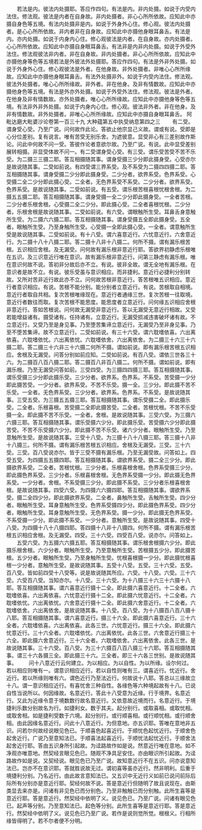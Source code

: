 <!-- { "loadSidebar": true } -->
　　若法是内。彼法内处摄耶。答应作四句。有法是内。非内处摄。如说于内受内法住。修法观。彼法是内者在自身故。非内处摄者。非心心所所依故。应知此中亦摄自身色等五境。有法内处摄非是内。如说于外身外心住。修心观。彼法内处摄者。是心心所所依故。非内者非在自身故。应知此中亦摄他身眼耳鼻舌。有法是内。亦内处摄。如说于内身内心住。修心观彼法是内者。在自身故。亦内处摄者。心心所所依故。应知此中亦摄自身眼耳鼻舌。有法非是内非内处摄。如说于外受外法住。修法观彼法非内者。非在自身故。非内处摄者。非心心所所依故。应知此中亦摄他身等色等五境若法是外彼法外处摄耶。答应作四句。有法是外非外处摄。如说于外身外心住。修心观彼法是外者。在他身故。非外处摄者。非唯心心所所缘故。应知此中亦摄他身眼耳鼻舌。有法外处摄非外。如说于内受内法住。修法观。彼法外处摄者。唯心心所所缘故。非外者。非在他身。及非有情数故。应知此中亦摄他身色等五境。有法是外亦外处摄。如说于外受外法住。修法观。彼法是外者。在他身及非有情数故。亦外处摄者。唯心心所所缘故。应知此中亦摄他身等色等五境。有法非外非外处摄。如说于内身内心住。修心观。彼法非外者。非在他身。及非有情数故。非外处摄者。非唯心心所所缘故。应知此中亦摄自身眼耳鼻舌。
阿毗达磨大毗婆沙论卷第一百三十九
大种蕴第五中执受纳息第四之三
　　有二受。谓身受心受。乃至广说。问何故作此论。答欲止他宗显己义故。谓或有说。受即是心分位差别。复有说言。唯有苦受无别乐舍。为遮彼意。显受非心有三差别故作斯论。问此中何故不问一受。答彼作论者意欲尔故。乃至广说。有说。此中显受差别展转相摄。非显受体故不问一。有二受谓身受心受。有三受。谓乐受苦受不苦不乐受。为二摄三三摄二耶。答互相摄随其事。谓身受摄三少分即此摄身受。心受亦尔是故说随其事。二受如前说。有四受谓三界系受。及不系受为二摄四四摄二耶。答互相摄随其事。谓身受摄二少分即此摄身受。二少分者。欲界系受。色界系受。心受摄二全二少分即此摄心受。二全者。无色界系受不系受。二少分者。欲界系受。色界系受。是故说随其事。二受如前说。有五受。谓乐根苦根喜根忧根舍根。为二摄五五摄二耶。答互相摄随其事。谓身受摄一全二少分即此摄身受。一全者苦根。二少分者乐根舍根。心受摄二全二少分。即此摄心受。二全者喜根忧根。二少分者。乐根舍根是故说随其事。二受如前说。有六受。谓眼触所生受。耳鼻舌身意触所生受。为二摄六六摄二耶。答互相摄随其事。谓身受摄五全即此摄身受。五全者。眼触所生受。乃至身触所生受。心受摄一全即此摄心受。一全者。谓意触所生受是故说随其事。二受如前说。有十八受。谓六喜意近行。六忧意近行。六舍意近行。为二摄十八十八摄二耶。答二摄十八非十八摄二。何所不摄。谓有漏乐根苦根。五识相应舍根。及无漏受。问何故有漏乐根非意近行耶。答欲界初静虑乐根唯在五识。及三识意近行唯在意识。故有漏乐根非意近行。问第三静虑有漏乐根。唯在意识何故不说。答初非分故后亦不立。有说。彼非全故。谓无全地有漏乐根。在意识者是故不立。有说。彼乐受虽与意识相应。而非捷利。意近行必捷利分别转故。又所对苦非近行故此亦不立。问何故苦根非意近行。答苦根唯五识相应。意近行者意识相应。有说。苦根不能分别。能分别者立意近行。有说。苦根取自相境。意近行者取自共相。复次苦根唯缘现在。意近行者通缘三世。复次苦根一往取境。意近行者数往而取。复次苦根不能思度。能思度者立意近行。问何缘五识相应舍根非意近行。答如苦根说。问何故无漏受非意近行。答以无漏受无意近行相故。又受若能增益诸有。摄受诸有。任持诸有。立意近行。无漏受损减违害破坏诸有故。不立意近行。又受乃至是身见事。乃至堕苦集谛立意近行。无漏受乃至非身见事。乃至不堕苦集谛。故不立意近行。二受如前说。有三十六受。谓六耽嗜依喜。六出离依喜。六耽嗜依忧。六出离依忧。六耽嗜依舍。六出离依舍。为二摄三十六三十六摄二耶。答二摄三十六非三十六摄二何所不摄。谓如前说。即有漏乐根苦根五识相应。舍根及无漏受。问答分别如前应知。二受如前说。有百八受。谓依三世各三十六。为二摄百八百八摄二耶。答二摄百八非百八摄二。何所不摄。谓如前说。即有漏乐根。乃至无漏受问答如前。三受四受。为三摄四四摄三耶。答互相摄随其事。谓乐受摄三少分即此摄乐受。三少分者。欲界系。色界系。不系受。苦受摄一少分即此摄苦受。一少分者。欲界系受。不苦不乐受。摄一全。三少分。即此摄不苦不乐受。一全者。无色界系受。三少分者。欲界系。色界系。不系受。是故说随其事。三受五受。为三摄五五摄三耶。答互相摄随其事。谓乐受摄二全。即此摄乐受。二全者。乐根喜根。苦受摄二全即此摄苦受。二全者。苦根忧根。不苦不乐受摄一全。即此摄不苦不乐受。一全者。舍根。是故说随其事。三受六受。为三摄六六摄三耶。答互相摄随其事。谓乐受摄六少分。即此摄乐受。苦受摄六少分即此摄苦受。不苦不乐受摄六少分。即此摄不苦不乐受。诸六少分者。眼触所生受。乃至意触所生受。是故说随其事。三受十八受。为三摄十八十八摄三耶。答三摄十八非十八摄三。何所不摄。谓有漏乐根苦根五识相应。舍根及无漏受。三受。三十六受。三受。百八受说亦尔。皆于三受不摄有漏乐根。乃至无漏受故。问答如上。四受五受。为四摄五五摄四耶。答互相摄随其事。谓欲界系受。摄二全三少分。即此摄欲界系受。二全者。苦根忧根。三少分者。乐根喜根舍根。色界系受摄三少分。即此摄色界系受。三少分者。乐根喜根舍根。无色界系受摄一少分。即此摄无色界系受。一少分者。舍根。不系受摄三少分。即此摄不系受。三少分者乐根喜根舍根。是故说随其事。四受六受。为四摄六六摄四耶。答互相摄随其事。谓欲界系受。摄二全四少分。即此摄欲界系受。二全者。鼻触所生受。舌触所生受。四少分者。眼触所生受。耳身意触所生受。色界系受摄四少分。即此摄色界系受。四少分者。眼触所生受。耳身意触所生受。无色界系受。摄一少分。即此摄无色界系受。不系受摄一少分。即此摄不系受。一少分者。意触所生受。是故说随其事。四受十八受。为四摄十八十八摄四耶。答四摄十八非十八摄四。何所不摄。谓有漏乐根苦根五识相应舍根。及无漏受。四受。三十六受。四受百八受。说亦尔。问答如上。
　　五受六受。为五摄六六摄五耶。答互相摄随其事。谓乐根舍根摄六少分。即此摄乐根舍根。六少分者。眼触所生受。乃至意触所生受。苦根摄五少分。即此摄苦根。五少分者。眼触所生受。乃至身触所生受。忧根喜根摄一少分。即此摄忧根喜根一少分者。意触所生受。是故说随其事。五受十八受。五受。三十六受。五受。百八受。皆如前四受十八受等。说是故说随其所应。六受。十八受。六受。三十六受。六受百八受。当知亦尔。十八受。三十六受。为十八摄三十六三十六摄十八耶。答互相摄随其事。谓六喜意近行摄十二全。即此摄六喜意近行。十二全者。六耽嗜依喜。六出离依喜。六忧意近行摄十二全。即此摄六忧意近行。十二全者。六耽嗜依忧。六出离依忧。六舍意近行摄十二全。即此摄六舍意近行。十二全者。六耽嗜依舍。六出离依舍。是故说随其事。十八受。百八受。为十八摄百八百八摄十八耶。答互相摄随其事。谓六喜意近行。摄三十六全。即此摄六喜意近行。三十六全者。六耽嗜依喜。六出离依喜。此各三世。六忧意近行。摄三十六全。即此摄六忧意近行。三十六全者。六耽嗜依忧。六出离依忧。此各三世。六舍意近行摄三十六全。即此摄六舍意近行。三十六全者。六耽嗜依舍。六出离依舍。此各三世。是故说随其事。三十六受。百八受。为三十六摄百八百八摄三十六耶。答互相摄随其事。谓三十六各摄三全。即此摄三十六。三全者。即三十六各三世别。是故说随其事。
　　问十八意近行云何建立。为以相应。为以自性。为以所缘。设尔何过。若以相应则唯有一。谓意识相应近行。若以自性则唯有三。谓喜近行。忧近行。舍近行。若以所缘则唯有六。谓色近行乃至法近行。何故说十八耶。答总以三缘故立十八。谓一意识相应近行。有喜忧舍三种自性。各缘色等六种境起故有十八。已说自性当说所以。何因缘故。名意近行。答此十八受意为近缘。行于境界。名意近行。又此为近缘令意于境数数行故名意近行。又依意故近境而行。名意近行。于境捷利乐数分别故名为行。如捷利女。数于其夫。起分别行。或取喜相。或取忧相。或取舍相。如是捷利受数于六境。起分别行。或行顺喜相。或行顺忧相。或行顺舍相。由此因缘名意近行。问此十八意近行。为但意地。亦五识耶。答唯在意地非五识。问若尔何故经说眼见色已。于顺喜色起喜近行。于顺忧色起忧近行。于顺舍色起舍近行。广说乃至意知法已。于顺喜法起喜近行。于顺忧法起忧近行。于顺舍法起舍近行耶。答由五识身所引起故。为迳路故作如是说。然意近行唯在意地。如不净观亦唯意地。然契经言眼见色已。随观不净具足安住。亦由眼识所引起故。为迳路故作如是说。又契经说。眼见色已乃至广说。故知意近行不在五识。问亦说意知法已。岂亦不在意识耶。答就胜说故无过。谓初喜等虽亦近行。然非明利。后重于境捷利分别。乃名近行。由此故言意知法已。又五识中无近行义如前已说问前际后际所有分别亦是意近行耶。契经何故不说。答是意近行但随明了故且说现在。由斯类显去来亦是。问诸有非见色已而分别色。乃至非触触已而分别触。此所生喜等是意近行耶。答是意近行。然契经中依明了义。说见色已。乃至广说。问诸有眼见色已。起声等分别。乃至意知法已。起色等分别。此所生喜等是意近行耶。答是意近行。然契经中依明了义。说见色已乃至广说。若作是说则觉所觉。根根义。行相所缘皆得明了。若不尔者便不分明。
